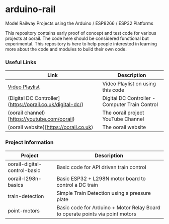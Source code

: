 # arduino-rail
Model Railway Projects using the Arduino / ESP8266 / ESP32 Platforms

This repository contains early proof of concept and test code for various 
projects at oorail. The code here should be considered functional but 
experimental. This repository is here to help people interested in
learning more about the code and modules to build their own code.

### Useful Links

|Link|Description|
|----|-----------|
|[Video Playlist](https://www.youtube.com/playlist?list=PL6b5k1OspoCOiW_RlZVXaubcj4n14JCvR)|Video Playlist on using this code|
|(Digital DC Controller](https://oorail.co.uk/digital-dc/)|Digital DC Controller - Computer Train Control|
|(oorail channel)[https://youtube.com/oorail)|The oorail project YouTube Channel|
|(oorail website)[https://oorail.co.uk)|The oorail website|



### Project Information

|Project|Description|
|-------|-----------|
|oorail-digital-control-basic|Basic code for API driven train control|
|oorail-l298n-basics|Basic ESP32 + L298N motor board to control a DC train|
|train-detection|Simple Train Detection using a pressure plate|
|point-motors|Basic code for Arduino + Motor Relay Board to operate points via point motors|


